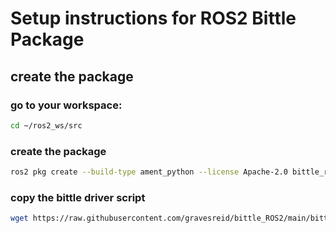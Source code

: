 # Setup instructions for ROS2 Bittle Package
## create the package
### go to your workspace:
```bash
cd ~/ros2_ws/src
```
### create the package
```bash
ros2 pkg create --build-type ament_python --license Apache-2.0 bittle_ros2
```
### copy the bittle driver script
```bash
wget https://raw.githubusercontent.com/gravesreid/bittle_ROS2/main/bittle_ROS2/bittle_driver.py
```
